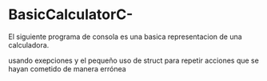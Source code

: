 # BasicCalculatorC-
El siguiente programa de consola es una basica representacion de una calculadora.

usando exepciones y el pequeño uso de struct para repetir acciones que se hayan cometido de manera errónea 
